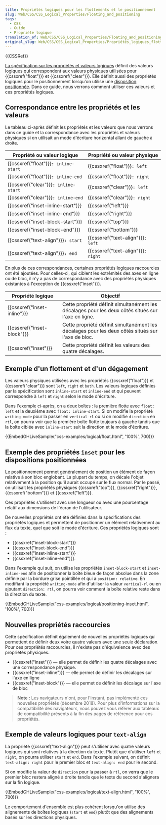 ```yaml
---
title: Propriétés logiques pour les flottements et le positionnement
slug: Web/CSS/CSS_Logical_Properties/Floating_and_positioning
tags:
  - CSS
  - Guide
  - Propriété logique
translation_of: Web/CSS/CSS_Logical_Properties/Floating_and_positioning
original_slug: Web/CSS/CSS_Logical_Properties/Propriétés_logiques_flottements_positionnement
---
```

{{CSSRef}}

[La spécification sur les propriétés et valeurs logiques](https://drafts.csswg.org/css-logical/) définit des valeurs logiques qui correspondent aux valeurs physiques utilisées pour {{cssxref("float")}} et {{cssxref("clear")}}. Elle définit aussi des propriétés logiques pour le positionnement lorsqu'on utilise une [disposition positionnée](/fr/docs/Web/CSS/CSS_Positioning). Dans ce guide, nous verrons comment utiliser ces valeurs et ces propriétés logiques.

## Correspondance entre les propriétés et les valeurs

Le tableau ci-après définit les propriétés et les valeurs que nous verrons dans ce guide et la correspondance avec les propriétés et valeurs physiques si on utilisait un mode d'écriture horizontal allant de gauche à droite.

| Propriété ou valeur logique                  | Propriété ou valeur physique              |
| -------------------------------------------- | ----------------------------------------- |
| {{cssxref("float")}}`: inline-start` | {{cssxref("float")}}`: left`      |
| {{cssxref("float")}}`: inline-end`   | {{cssxref("float")}}`: right`     |
| {{cssxref("clear")}}`: inline-start` | {{cssxref("clear")}}`: left`      |
| {{cssxref("clear")}}`: inline-end`   | {{cssxref("clear")}}`: right`     |
| {{cssxref("inset-inline-start")}} | {{cssxref("left")}}                  |
| {{cssxref("inset-inline-end")}}     | {{cssxref("right")}}              |
| {{cssxref("inset-block-start")}} | {{cssxref("top")}}                  |
| {{cssxref("inset-block-end")}}     | {{cssxref("bottom")}}              |
| {{cssxref("text-align")}}`: start`    | {{cssxref("text-align")}}`: left`  |
| {{cssxref("text-align")}}`: end`      | {{cssxref("text-align")}}`: right` |

En plus de ces correspondances, certaines propriétés logiques raccourcies ont été ajoutées. Pour celles-ci, qui ciblent les extrêmités des axes en ligne ou de bloc, il n'y a pas de correspondance avec des propriétés physiques existantes à l'exception de {{cssxref("inset")}}.

| Propriété logique                    | Objectif                                                                                           |
| ------------------------------------ | -------------------------------------------------------------------------------------------------- |
| {{cssxref("inset-inline")}} | Cette propriété définit simultanément les décalages pour les deux côtés situés sur l'axe en ligne. |
| {{cssxref("inset-block")}} | Cette propriété définit simultanément les décalages pour les deux côtés situés sur l'axe de bloc.  |
| {{cssxref("inset")}}         | Cette propriété définit les valeurs des quatre décalages.                                          |

## Exemple d'un flottement et d'un dégagement

Les valeurs physiques utilisées avec les propriétés {{cssxref("float")}} et {{cssxref("clear")}} sont `left`, `right` et `both`. Les valeurs logiques définies par la spécification sont `inline-start` et `inline-end` et qui peuvent correspondre à `left` et `right` selon le mode d'écriture.

Dans l'exemple ci-après, on a deux boîtes : la première flotte avec `float: left` et la deuxième avec `float: inline-start`. Si on modifie la propriété `writing-mode` pour la passer en `vertical-rl` ou si on modifie `direction` en `rtl`, on pourra voir que la première boîte flotte toujours à gauche tandis que la boîte ciblée avec `inline-start` suit la direction et le mode d'écriture.

{{EmbedGHLiveSample("css-examples/logical/float.html", '100%', 700)}}

## Exemple des propriétés `inset` pour les dispositions positionnées

Le positionnement permet généralement de position un élément de façon relative à son bloc englobant. La plupart du temps, on décale l'objet relativement à la position qu'il aurait occupé sur le flux normal. Par le passé, on utilisait les propriétés physiques {{cssxref("top")}}, {{cssxref("right")}}, {{cssxref("bottom")}} et {{cssxref("left")}}.

Ces propriétés s'utilisent avec une longueur ou avec une pourcentage relatif aux dimensions de l'écran de l'utilisateur.

De nouvelles propriétés ont été définies dans la spécifications des propriétés logiques et permettent de positionner un élément relativement au flux du texte, quel que soit le mode d'écriture. Ces propriétés logiques sont :

- {{cssxref("inset-block-start")}}
- {{cssxref("inset-block-end")}}
- {{cssxref("inset-inline-start")}}
- {{cssxref("inset-inline-end")}}.

Dans l'exemple qui suit, on utilise les propriétés `inset-block-start` et `inset-inline-end` afin de positionner la boîte bleue de façon absolue dans la zone définie par la bordure grise pointillée et qui a `position: relative`. En modifiant la propriété `writing-mode` afin d'utiliser la valeur `vertical-rl` ou en ajoutant `direction: rtl`, on pourra voir comment la boîte relative reste dans la direction du texte.

{{EmbedGHLiveSample("css-examples/logical/positioning-inset.html", '100%', 700)}}

## Nouvelles propriétés raccourcies

Cette spécification définit également de nouvelles propriétés logiques qui permettent de définir deux voire quatre valeurs avec une seule déclaration. Pour ces propriétés raccourcies, il n'existe pas d'équivalence avec des propriétés physiques.

- {{cssxref("inset")}} — elle permet de définir les quatre décalages avec une correspondance physique.
- {{cssxref("inset-inline")}} — elle permet de définir les décalages sur l'axe en ligne
- {{cssxref("inset-block")}} — elle permet de définir les décalage sur l'axe de bloc

> **Note :** Les navigateurs n'ont, pour l'instant, pas implémenté ces nouvelles propriétés (décembre 2018). Pour plus d'informations sur la compatibilité des navigateurs, vous pouvez vous référer aux tableaux de compatibilité présents à la fin des pages de référence pour ces propriétés.

## Exemple de valeurs logiques pour `text-align`

La propriété {{cssxref("text-align")}} peut s'utiliser avec quatre valeurs logiques qui sont relatives à la direction du texte. Plutôt que d'utiliser `left` et `right`, on pourra utiliser `start` et `end`. Dans l'exemple suivant, on définit `text-align: right` pour le premier bloc et `text-align: end` pour le second.

Si on modifie la valeur de `direction` pour la passer à `rtl`, on verra que le premier bloc restera aligné à droite tandis que le texte du second s'alignera sur la fin logique.

{{EmbedGHLiveSample("css-examples/logical/text-align.html", '100%', 700)}}

Le comportement d'ensemble est plus cohérent lorsqu'on utilise des alignements de boîtes logiques (`start` et `end`) plutôt que des alignements basés sur les directions physiques.
